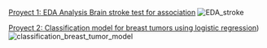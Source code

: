 

[Proyect 1: EDA Analysis Brain stroke test for association](https://github.com/Irene0621/EDA-_Brain_stroke_test_for_association)
![EDA_stroke](https://github.com/Irene0621/Irene_datascience_portfolio/assets/37088340/69644602-f1a4-409d-a7f1-92e28b6385ea)

[Proyect 2: Classification model for breast tumors using logistic regression](https://github.com/Irene0621/classification-model-for-breast-tumor-logistic-regression))
![classification_breast_tumor_model](https://github.com/Irene0621/Irene_datascience_portfolio/assets/37088340/c60c5e8f-69d4-4bfe-9388-7d446e588b92)
